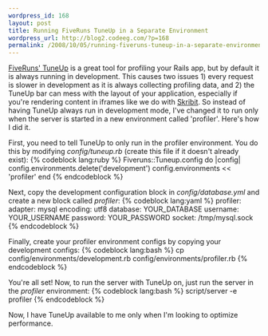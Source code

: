```yaml
--- 
wordpress_id: 168
layout: post
title: Running FiveRuns TuneUp in a Separate Environment
wordpress_url: http://blog2.codeeg.com/?p=168
permalink: /2008/10/05/running-fiveruns-tuneup-in-a-separate-environment.html
---
```

<a href="http://www.fiveruns.com/products/tuneup">FiveRuns' TuneUp</a> is a great tool for profiling your Rails app, but by default it is always running in development.  This causes two issues 1) every request is slower in development as it is always collecting profiling data, and 2) the TuneUp bar can mess with the layout of your application, especially if you're rendering content in iframes like we do with <a href="http://skribit.com">Skribit</a>.  So instead of having TuneUp always run in development mode, I've changed it to run only when the server is started in a new environment called 'profiler'.   Here's how I did it.

First, you need to tell TuneUp to only run in the profiler environment.  You do this by modifying <em>config/tuneup.rb</em> (create this file if it doesn't already exist):
{% codeblock lang:ruby %}
Fiveruns::Tuneup.config do |config|
  config.environments.delete('development')
  config.environments << 'profiler'
end
{% endcodeblock %}

Next, copy the development configuration block in <em>config/database.yml</em> and create a new block called <em>profiler</em>:
{% codeblock lang:yaml %}
profiler:
  adapter: mysql
  encoding: utf8
  database: YOUR_DATABASE
  username: YOUR_USERNAME
  password: YOUR_PASSWORD
  socket: /tmp/mysql.sock
{% endcodeblock %}

Finally, create your profiler environment configs by copying your development configs:
{% codeblock lang:bash %}
cp config/environments/development.rb config/environments/profiler.rb
{% endcodeblock %}

You're all set!  Now, to run the server with TuneUp on, just run the server in the <em>profiler</em> environment:
{% codeblock lang:bash %}
script/server -e profiler
{% endcodeblock %}

Now, I have TuneUp available to me only when I'm looking to optimize performance.
